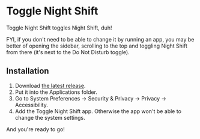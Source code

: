 # Toggle Night Shift

Toggle Night Shift toggles Night Shift, duh!

FYI, if you don't need to be able to change it by running an app, you may be better of opening the sidebar, scrolling to the top and toggling Night Shift from there (it's next to the Do Not Disturb toggle).

## Installation

1. Download [the latest release](https://github.com/ravicious/toggle-night-shift/releases/latest).
2. Put it into the Applications folder.
3. Go to System Preferences -> Security & Privacy -> Privacy -> Accessibility.
4. Add the Toggle Night Shift app. Otherwise the app won't be able to change the system settings.

And you're ready to go!
